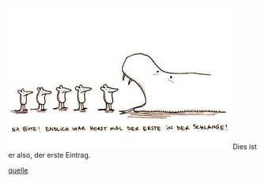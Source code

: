 ![alt](/posts/images/2014-10-04_213329)
Dies ist er also, der erste Eintrag.

[quelle](http://duckduckgo.com)
